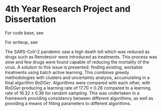 # 4th Year Research Project and Dissertation

For code base, see 

For writeup, see

The SARS-CoV-2 pandemic saw a high death toll which was reduced as drugs such as Remdesivir were introduced as treatments. This process was slow and few drugs were found capable of reducing the mortality of the virus. A solution to this issue is presented: finding existing, workable treatments using batch active learning. This combines greedy methodologies with clusters and uncertainty analysis, accumulating in a final algorithm *RoDGer*. Algorithms were compared with each other, with *RoDGer* producing a learning rate of $17.70\pm{}0.26$ compared to a learning rate of $16.32\pm{}0.36$ for random sampling. This was undertaken in a framework providing consistency between different algorithms, as well as providing a means of fitting parameters to different algorithms.
